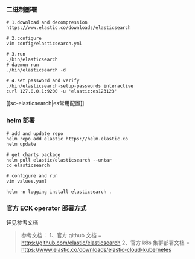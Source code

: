 ### 二进制部署
```shell
# 1.download and decompression
https://www.elastic.co/downloads/elasticsearch

# 2.configure
vim config/elasticsearch.yml

# 3.run 
./bin/elasticsearch
# daemon run
./bin/elasticsearch -d 

# 4.set password and verify
./bin/elasticsearch-setup-passwords interactive
curl 127.0.0.1:9200 -u 'elastic:es123123'
```
[[sc-elasticsearch|es常用配置]]

### helm 部署
```shell
# add and update repo
helm repo add elastic https://helm.elastic.co
helm update

# get charts package
helm pull elastic/elasticsearch --untar
cd elasticsearch

# configure and run
vim values.yaml

helm -n logging install elasticsearch .

```


### 官方 ECK operator 部署方式
详见参考文档


> 参考文档：
> 1、官方 github 文档 = https://github.com/elastic/elasticsearch
> 2、官方 k8s 集群部署文档 = https://www.elastic.co/downloads/elastic-cloud-kubernetes